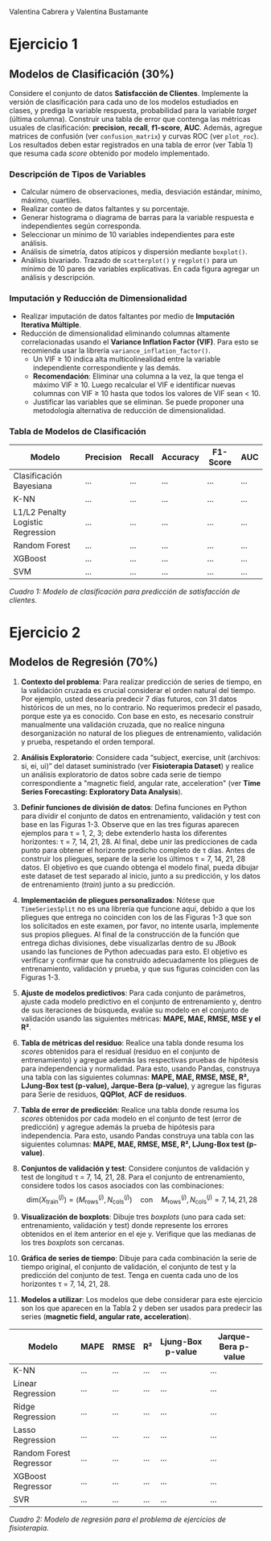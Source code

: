 Valentina Cabrera y Valentina Bustamante

# Ejercicio 1

## Modelos de Clasificación (30%)

Considere el conjunto de datos **Satisfacción de Clientes**. Implemente la versión de clasificación para cada uno de los modelos estudiados en clases, y prediga la variable respuesta, probabilidad para la variable *target* (última columna). Construir una tabla de error que contenga las métricas usuales de clasificación: **precision**, **recall**, **f1-score**, **AUC**. Además, agregue matrices de confusión (ver `confusion_matrix`) y curvas ROC (ver `plot_roc`). Los resultados deben estar registrados en una tabla de error (ver Tabla 1) que resuma cada *score* obtenido por modelo implementado.

### Descripción de Tipos de Variables
- Calcular número de observaciones, media, desviación estándar, mínimo, máximo, cuartiles.
- Realizar conteo de datos faltantes y su porcentaje.
- Generar histograma o diagrama de barras para la variable respuesta e independientes según corresponda.
- Seleccionar un mínimo de 10 variables independientes para este análisis.
- Análisis de simetría, datos atípicos y dispersión mediante `boxplot()`.
- Análisis bivariado. Trazado de `scatterplot()` y `regplot()` para un mínimo de 10 pares de variables explicativas. En cada figura agregar un análisis y descripción.

### Imputación y Reducción de Dimensionalidad
- Realizar imputación de datos faltantes por medio de **Imputación Iterativa Múltiple**.
- Reducción de dimensionalidad eliminando columnas altamente correlacionadas usando el **Variance Inflation Factor (VIF)**. Para esto se recomienda usar la librería `variance_inflation_factor()`.
  - Un VIF ≥ 10 indica alta multicolinealidad entre la variable independiente correspondiente y las demás.
  - **Recomendación**: Eliminar una columna a la vez, la que tenga el máximo VIF ≥ 10. Luego recalcular el VIF e identificar nuevas columnas con VIF ≥ 10 hasta que todos los valores de VIF sean < 10.
  - Justificar las variables que se eliminan. Se puede proponer una metodología alternativa de reducción de dimensionalidad.

### Tabla de Modelos de Clasificación

| Modelo                        | Precision | Recall | Accuracy | F1-Score | AUC |
|------------------------------|-----------|--------|----------|----------|-----|
| Clasificación Bayesiana      | ...       | ...    | ...      | ...      | ... |
| K-NN                         | ...       | ...    | ...      | ...      | ... |
| L1/L2 Penalty Logistic Regression | ... | ...    | ...      | ...      | ... |
| Random Forest                | ...       | ...    | ...      | ...      | ... |
| XGBoost                      | ...       | ...    | ...      | ...      | ... |
| SVM                          | ...       | ...    | ...      | ...      | ... |

*Cuadro 1: Modelo de clasificación para predicción de satisfacción de clientes.*


# Ejercicio 2

## Modelos de Regresión (70%)

1. **Contexto del problema**: Para realizar predicción de series de tiempo, en la validación cruzada es crucial considerar el orden natural del tiempo. Por ejemplo, usted desearía predecir 7 días futuros, con 31 datos históricos de un mes, no lo contrario. No requerimos predecir el pasado, porque este ya es conocido. Con base en esto, es necesario construir manualmente una validación cruzada, que no realice ninguna desorganización no natural de los pliegues de entrenamiento, validación y prueba, respetando el orden temporal.

2. **Análisis Exploratorio**: Considere cada “subject, exercise, unit (archivos: si, ei, ui)” del dataset suministrado (ver **Fisioterapia Dataset**) y realice un análisis exploratorio de datos sobre cada serie de tiempo correspondiente a "magnetic field, angular rate, acceleration" (ver **Time Series Forecasting: Exploratory Data Analysis**).

3. **Definir funciones de división de datos**: Defina funciones en Python para dividir el conjunto de datos en entrenamiento, validación y test con base en las Figuras 1-3. Observe que en las tres figuras aparecen ejemplos para τ = 1, 2, 3; debe extenderlo hasta los diferentes horizontes: τ = 7, 14, 21, 28. Al final, debe unir las predicciones de cada punto para obtener el horizonte predicho completo de τ días. Antes de construir los pliegues, separe de la serie los últimos τ = 7, 14, 21, 28 datos. El objetivo es que cuando obtenga el modelo final, pueda dibujar este dataset de test separado al inicio, junto a su predicción, y los datos de entrenamiento (*train*) junto a su predicción.

4. **Implementación de pliegues personalizados**: Nótese que `TimeSeriesSplit` no es una librería que funcione aquí, debido a que los pliegues que entrega no coinciden con los de las Figuras 1-3 que son los solicitados en este examen, por favor, no intente usarla, implemente sus propios pliegues. Al final de la construcción de la función que entrega dichas divisiones, debe visualizarlas dentro de su JBook usando las funciones de Python adecuadas para esto. El objetivo es verificar y confirmar que ha construido adecuadamente los pliegues de entrenamiento, validación y prueba, y que sus figuras coinciden con las Figuras 1-3.

5. **Ajuste de modelos predictivos**: Para cada conjunto de parámetros, ajuste cada modelo predictivo en el conjunto de entrenamiento y, dentro de sus iteraciones de búsqueda, evalúe su modelo en el conjunto de validación usando las siguientes métricas: **MAPE, MAE, RMSE, MSE y el R²**.

6. **Tabla de métricas del residuo**: Realice una tabla donde resuma los *scores* obtenidos para el residual (residuo en el conjunto de entrenamiento) y agregue además las respectivas pruebas de hipótesis para independencia y normalidad. Para esto, usando Pandas, construya una tabla con las siguientes columnas: **MAPE, MAE, RMSE, MSE, R², LJung-Box test (p-value), Jarque-Bera (p-value)**, y agregue las figuras para Serie de residuos, **QQPlot**, **ACF de residuos**.

7. **Tabla de error de predicción**: Realice una tabla donde resuma los *scores* obtenidos por cada modelo en el conjunto de test (error de predicción) y agregue además la prueba de hipótesis para independencia. Para esto, usando Pandas construya una tabla con las siguientes columnas: **MAPE, MAE, RMSE, MSE, R², LJung-Box test (p-value)**.

8. **Conjuntos de validación y test**: Considere conjuntos de validación y test de longitud τ = 7, 14, 21, 28. Para el conjunto de entrenamiento, considere todos los casos asociados con las combinaciones:
$$
   \text{dim}(X_{\text{train}}^{(j)}) = (M_{\text{rows}}^{(j)}, N_{\text{cols}}^{(j)}) \quad \text{con} \quad M_{\text{rows}}^{(j)}, N_{\text{cols}}^{(j)} = 7, 14, 21, 28
   $$

9. **Visualización de boxplots**: Dibuje tres *boxplots* (uno para cada set: entrenamiento, validación y test) donde represente los errores obtenidos en el ítem anterior en el eje y. Verifique que las medianas de los tres *boxplots* son cercanas.

10. **Gráfica de series de tiempo**: Dibuje para cada combinación la serie de tiempo original, el conjunto de validación, el conjunto de test y la predicción del conjunto de test. Tenga en cuenta cada uno de los horizontes τ = 7, 14, 21, 28.

11. **Modelos a utilizar**: Los modelos que debe considerar para este ejercicio son los que aparecen en la Tabla 2 y deben ser usados para predecir las series (**magnetic field, angular rate, acceleration**).

| Modelo                    | MAPE  | RMSE  | R²    | Ljung-Box p-value | Jarque-Bera p-value |
|---------------------------|-------|-------|-------|-------------------|---------------------|
| K-NN                      | ...   | ...   | ...   | ...               | ...                 |
| Linear Regression         | ...   | ...   | ...   | ...               | ...                 |
| Ridge Regression          | ...   | ...   | ...   | ...               | ...                 |
| Lasso Regression          | ...   | ...   | ...   | ...               | ...                 |
| Random Forest Regressor   | ...   | ...   | ...   | ...               | ...                 |
| XGBoost Regressor         | ...   | ...   | ...   | ...               | ...                 |
| SVR                       | ...   | ...   | ...   | ...               | ...                 |

*Cuadro 2: Modelo de regresión para el problema de ejercicios de fisioterapia.*

